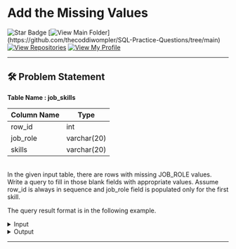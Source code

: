 # Add the Missing Values
![Star Badge](https://img.shields.io/static/v1?label=%F0%9F%8C%9F&message=If%20Useful&style=style=flat&color=BC4E99)
[![View Main Folder](https://img.shields.io/badge/View-Main_Folder-971901?)](https://github.com/thecoddiwompler/SQL-Practice-Questions/tree/main)
[![View Repositories](https://img.shields.io/badge/View-My_Repositories-blue?logo=GitHub)](https://github.com/thecoddiwompler?tab=repositories)
[![View My Profile](https://img.shields.io/badge/View-My_Profile-green?logo=GitHub)](https://github.com/thecoddiwompler)

---

## 🛠️ Problem Statement

  <b>Table Name : job_skills</b>

|  Column Name  |Type |
| ------------- | ------------- |
| row_id          | int  |
| job_role | varchar(20)  |
| skills      | varchar(20)  |


</br>
In the given input table, there are rows with missing JOB_ROLE values. Write a query to fill in those blank fields with appropriate values.
Assume row_id is always in sequence and job_role field is populated only for the first skill.

<br>

The query result format is in the following example.  
 <details>
<summary>
Input
</summary>
</br>

<b> Table Name: job_skills </b></br>

| row_id | job_role         | skills            |
|--------|------------------|-------------------|
| 1      | Data Engineer    | SQL               |
| 2      |                  | Python            |
| 3      |                  | AWS               |
| 4      |                  | Snowflake         |
| 5      |                  | Apache Spark      |
| 6      | Web Developer    | Java              |
| 7      |                  | HTML              |
| 8      |                  | CSS               |
| 9      | Data Scientist   | Python            |
| 10     |                  | Machine Learning  |
| 11     |                  | Deep Learning     |
| 12     |                  | Tableau           |

</details>

<details>
<summary>
Output
</summary>
</br>

| row_id | job_role         | skills            |
|--------|------------------|-------------------|
| 1      | Data Engineer    | SQL               |
| 2      |   Data Engineer               | Python            |
| 3      |   Data Engineer               | AWS               |
| 4      |                Data Engineer  | Snowflake         |
| 5      |          Data Engineer       | Apache Spark      |
| 6      | Web Developer    | Java              |
| 7      |        Web Developer          | HTML              |
| 8      |  Web Developer                | CSS               |
| 9      | Data Scientist   | Python            |
| 10     |             Data Scientist      | Machine Learning  |
| 11     |           Data Scientist        | Deep Learning     |
| 12     |         Data Scientist          | Tableau           |

</details>

---
